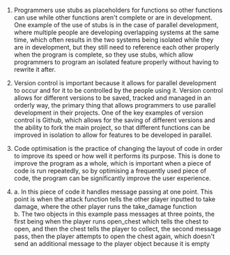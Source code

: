 1. Programmers use stubs as placeholders for functions so other functions can use while other functions aren't complete or are in development. One example of the use of stubs is in the case of parallel development, where multiple people are developing overlapping systems at the same time, which often results in the two systems being isolated while they are in development, but they still need to reference each other properly when the program is complete, so they use stubs, which allow programmers to program an isolated feature properly without having to rewrite it after.
2. Version control is important because it allows for parallel development to occur and for it to be controlled by the people using it. Version control allows for different versions to be saved, tracked and managed in an orderly way, the primary thing that allows programmers to use parallel development in their projects. One of the key examples of version control is Github, which allows for the saving of different versions and the ability to fork the main project, so that different functions can be improved in isolation to allow for features to be developed in parallel.
3. Code optimisation is the practice of changing the layout of code in order to improve its speed or how well it performs its purpose. This is done to improve the program as a whole, which is important when a piece of code is run repeatedly, so by optimising a frequently used piece of code, the program can be significantly improve the user experience.

4. 
    a. In this piece of code it handles message passing at one point. This point is when the attack function tells the other player inputted to take damage, where the other player runs the take_damage function\
    b. The two objects in this example pass messages at three points, the first being when the player runs open_chest which tells the chest to open, and then the chest tells the player to collect, the second message pass, then the player attempts to open the chest again, which doesn't send an additional message to the player object because it is empty